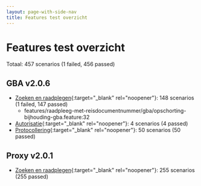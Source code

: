 ```yaml
---
layout: page-with-side-nav
title: Features test overzicht
---
```

# Features test overzicht

Totaal: 457 scenarios (1 failed, 456 passed)

## GBA v2.0.6

- [Zoeken en raadplegen](./test-report-zoeken-en-raadplegen-gba.html){:target="_blank" rel="noopener"}: 148 scenarios (1 failed, 147 passed)
    - features/raadpleeg-met-reisdocumentnummer/gba/opschorting-bijhouding-gba.feature:32
- [Autorisatie](./test-report-autorisatie-gba.html){:target="_blank" rel="noopener"}: 4 scenarios (4 passed)
- [Protocollering](./test-report-protocollering-gba.html){:target="_blank" rel="noopener"}: 50 scenarios (50 passed)


## Proxy v2.0.1

- [Zoeken en raadplegen](./test-report-zoeken-en-raadplegen.html){:target="_blank" rel="noopener"}: 255 scenarios (255 passed)
